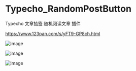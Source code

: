 # Typecho_RandomPostButton
Typecho 文章抽签 随机阅读文章 插件

https://www.123pan.com/s/yFT9-GP8ch.html

![image](https://github.com/dylanbai8/Typecho_RandomPostButton/assets/26950227/4bbfb6a0-ef86-4546-89a0-9ddae68a8948)

![image](https://github.com/dylanbai8/Typecho_RandomPostButton/assets/26950227/02876922-b744-41c8-a4e3-698d20275473)

![image](https://github.com/dylanbai8/Typecho_RandomPostButton/assets/26950227/049a114a-c088-44dc-9cf3-dd6a0bcc9e66)


